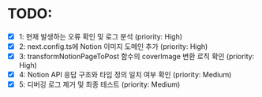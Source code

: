 # TODO:

- [x] 1: 현재 발생하는 오류 확인 및 로그 분석 (priority: High)
- [x] 2: next.config.ts에 Notion 이미지 도메인 추가 (priority: High)
- [x] 3: transformNotionPageToPost 함수의 coverImage 변환 로직 확인 (priority: High)
- [x] 4: Notion API 응답 구조와 타입 정의 일치 여부 확인 (priority: Medium)
- [x] 5: 디버깅 로그 제거 및 최종 테스트 (priority: Medium)
